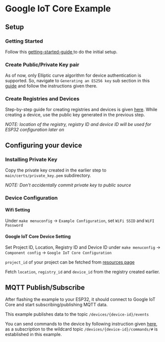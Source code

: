 # Google IoT Core Example

## Setup

### Getting Started

Follow this [getting-started-guide ](https://cloud.google.com/iot/docs/how-tos/getting-started) to do the initial setup.

### Create Public/Private Key pair

As of now, only Elliptic curve algorithm for device authentication is supported.
So, navigate to `Generating an ES256 key` sub section in this [guide](https://cloud.google.com/iot/docs/how-tos/credentials/keys#generating_an_es256_key) and follow the instructions given there.

### Create Registries and Devices

Step-by-step guide for creating registries and devices is given [here](https://cloud.google.com/iot/docs/how-tos/devices). While creating a device, use the public key generated in the previous step.

*NOTE: location of the registry, registry ID and device ID will be used for ESP32 configuration later on*

## Configuring your device

### Installing Private Key

Copy the private key created in the earlier step to `main/certs/private_key.pem` subdirectory.

*NOTE: Don't accidentally commit private key to public source*

### Device Configuration

#### Wifi Setting

Under `make menuconfig` -> `Example Configuration`, set `WiFi SSID` and `WiFI Password`

#### Google IoT Core Device Setting

Set Project ID, Location, Registry ID and Device ID under `make menuconfig` -> `Component config` -> `Google IoT Core Configuration`

`project_id` of your project can be fetched from [resources page](https://console.cloud.google.com/cloud-resource-manager)

Fetch `location`, `registry_id` and `device_id` from the registry created earlier.

## MQTT Publish/Subscribe

After flashing the example to your ESP32, it should connect to Google IoT Core and start subscribing/publishing MQTT data.

This example publishes data to the topic `/devices/{device-id}/events`

You can send commands to the device by following instruction given [here](https://cloud.google.com/iot/docs/how-tos/commands), as a subscription to the wildcard topic `/devices/{device-id}/commands/#` is established in this example. 
